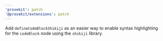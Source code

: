```yaml
---
'prosekit': patch
'@prosekit/extensions': patch
---
```


Add `defineCodeBlockShikiji` as an easier way to enable syntax highlighting for the `codeBlock` node using the `shikiji` library.

